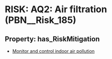 # RISK: __AQ2: Air filtration__ (PBN__Risk_185)

## Property: has_RiskMitigation

* [Monitor and control indoor air pollution](PBN__RiskMitigation_225)

